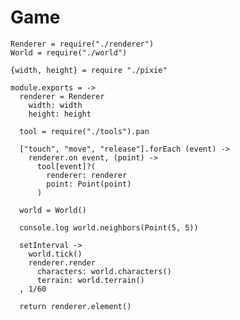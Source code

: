 Game
====

    Renderer = require("./renderer")
    World = require("./world")

    {width, height} = require "./pixie"

    module.exports = ->
      renderer = Renderer
        width: width
        height: height

      tool = require("./tools").pan

      ["touch", "move", "release"].forEach (event) ->
        renderer.on event, (point) ->
          tool[event]?(
            renderer: renderer
            point: Point(point)
          )

      world = World()

      console.log world.neighbors(Point(5, 5))

      setInterval ->
        world.tick()
        renderer.render
          characters: world.characters()
          terrain: world.terrain()
      , 1/60

      return renderer.element()
